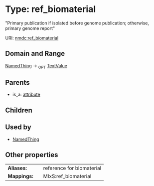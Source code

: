 
# Type: ref_biomaterial


"Primary publication if isolated before genome publication; otherwise, primary genome report"

URI: [nmdc:ref_biomaterial](https://microbiomedata/meta/ref_biomaterial)


## Domain and Range

[NamedThing](NamedThing.md) ->  <sub>OPT</sub> [TextValue](TextValue.md)

## Parents

 *  is_a: [attribute](attribute.md)

## Children


## Used by

 * [NamedThing](NamedThing.md)

## Other properties

|  |  |  |
| --- | --- | --- |
| **Aliases:** | | reference for biomaterial |
| **Mappings:** | | MIxS:ref_biomaterial |

